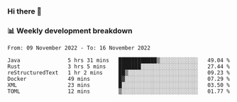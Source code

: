 ### Hi there 👋

### 📊 Weekly development breakdown
<!--START_SECTION:waka-->

```text
From: 09 November 2022 - To: 16 November 2022

Java               5 hrs 31 mins   ████████████▒░░░░░░░░░░░░   49.04 %
Rust               3 hrs 5 mins    ███████░░░░░░░░░░░░░░░░░░   27.44 %
reStructuredText   1 hr 2 mins     ██▒░░░░░░░░░░░░░░░░░░░░░░   09.23 %
Docker             49 mins         █▓░░░░░░░░░░░░░░░░░░░░░░░   07.29 %
XML                23 mins         █░░░░░░░░░░░░░░░░░░░░░░░░   03.50 %
TOML               12 mins         ▒░░░░░░░░░░░░░░░░░░░░░░░░   01.77 %
```

<!--END_SECTION:waka-->
